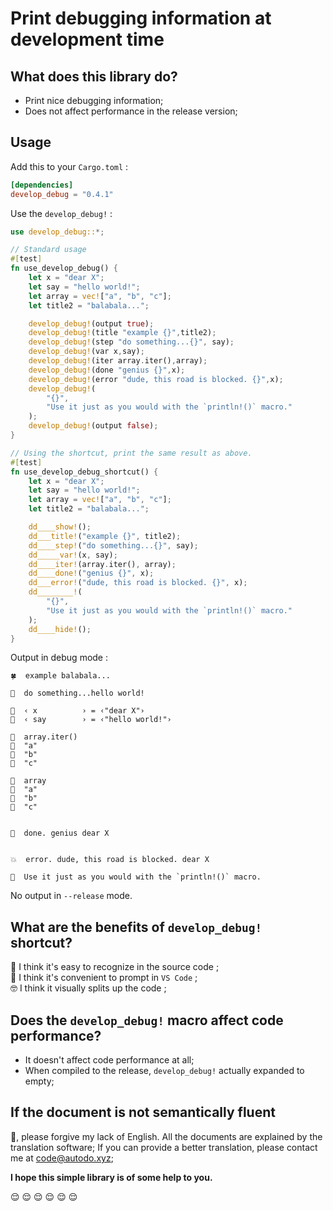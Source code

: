 # Print debugging information at development time

## What does this library do?

* Print nice debugging information;
* Does not affect performance in the release version;

## **Usage**

Add this to your `Cargo.toml` :

``` toml
[dependencies]
develop_debug = "0.4.1"
```

Use the `develop_debug!` :

``` rust
use develop_debug::*;

// Standard usage
#[test]
fn use_develop_debug() {
    let x = "dear X";
    let say = "hello world!";
    let array = vec!["a", "b", "c"];
    let title2 = "balabala...";

    develop_debug!(output true);
    develop_debug!(title "example {}",title2);
    develop_debug!(step "do something...{}", say);
    develop_debug!(var x,say);
    develop_debug!(iter array.iter(),array);
    develop_debug!(done "genius {}",x);
    develop_debug!(error "dude, this road is blocked. {}",x);
    develop_debug!(
        "{}",
        "Use it just as you would with the `println!()` macro."
    );
    develop_debug!(output false);
}

// Using the shortcut, print the same result as above.
#[test]
fn use_develop_debug_shortcut() {
    let x = "dear X";
    let say = "hello world!";
    let array = vec!["a", "b", "c"];
    let title2 = "balabala...";

    dd____show!();
    dd___title!("example {}", title2);
    dd____step!("do something...{}", say);
    dd_____var!(x, say);
    dd____iter!(array.iter(), array);
    dd____done!("genius {}", x);
    dd___error!("dude, this road is blocked. {}", x);
    dd________!(
        "{}",
        "Use it just as you would with the `println!()` macro."
    );
    dd____hide!();
}

```

Output in debug mode :

``` output
🍀  example balabala...

🦀  do something...hello world!

🔹  ‹ x          › = ‹"dear X"›
🔹  ‹ say        › = ‹"hello world!"›

🔶  array.iter()
🔸  "a"
🔸  "b"
🔸  "c"

🔶  array
🔸  "a"
🔸  "b"
🔸  "c"


🌱  done. genius dear X


💥  error. dude, this road is blocked. dear X

🐰  Use it just as you would with the `println!()` macro.
```

No output in `--release` mode.

## **What are the benefits of `develop_debug!` shortcut?**

😬 I think it's easy to recognize in the source code ;  
🤤 I think it's convenient to prompt in `VS Code` ;  
🤓 I think it visually splits up the code ;  

## **Does the `develop_debug!` macro affect code performance?**

* It doesn't affect code performance at all;
* When compiled to the release, `develop_debug!` actually expanded to empty;

## If the document is not semantically fluent

🥺, please forgive my lack of English.
All the documents are explained by the translation software;
If you can provide a better translation, please contact me at [code@autodo.xyz](mailto:code@autodo.xyz);

**I hope this simple library is of some help to you.**

😌 😌 😌 😌 😌 😌  
